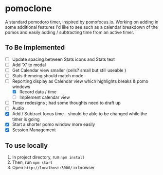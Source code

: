 # pomoclone
A standard pomodoro timer, inspired by pomofocus.io. Working on adding in some additional features I'd like to see such as a calendar breakdown of the pomos and easily adding / subtracting time from an active timer.

## To Be Implemented
- [ ] Update spacing between Stats icons and Stats text
- [ ] Add 'X' to modal
- [ ] Get Calendar view smaller (cells? small but still useable )
- [ ] Stats themeing should match mode
- [ ] Reporting display as Calendar view which highlights breaks & pomo windows
  - [x] Record data / time 
  - [ ] Implement calendar view
- [ ] Timer redesigns ; had some thoughts need to draft up
- [ ] Audio
- [x] Add / Subtract focus time - should be able to be changed while the timer is going
- [x] Start a shorter pomo window more easily
- [x] Session Management

## To use locally
1. In project directory, run `npm install` 
2. Then, run `npm start`
3. Open `http://localhost:3000/` in browser
